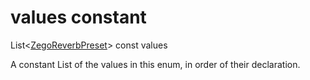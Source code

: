


# values constant







List&lt;[ZegoReverbPreset](../../zego_uikit_prebuilt_live_audio_room/ZegoReverbPreset.md)> const values
  




<p>A constant List of the values in this enum, in order of their declaration.</p>










